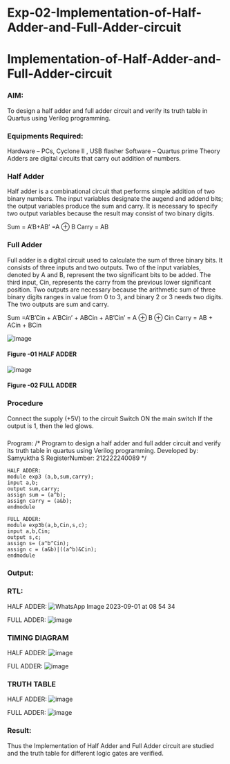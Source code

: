 # Exp-02-Implementation-of-Half-Adder-and-Full-Adder-circuit

# Implementation-of-Half-Adder-and-Full-Adder-circuit
### AIM:
To design a half adder and full adder circuit and verify its truth table in Quartus using Verilog programming.

### Equipments Required:
Hardware – PCs, Cyclone II , USB flasher
Software – Quartus prime
Theory
Adders are digital circuits that carry out addition of numbers.

### Half Adder
Half adder is a combinational circuit that performs simple addition of two binary numbers. The input variables designate the augend and addend bits; the output variables produce the sum and carry. It is necessary to specify two output variables because the result may consist of two binary digits.

Sum = A’B+AB’ =A ⊕ B Carry = AB

### Full Adder
Full adder is a digital circuit used to calculate the sum of three binary bits. It consists of three inputs and two outputs. Two of the input variables, denoted by A and B, represent the two significant bits to be added. The third input, Cin, represents the carry from the previous lower significant position. Two outputs are necessary because the arithmetic sum of three binary digits ranges in value from 0 to 3, and binary 2 or 3 needs two digits. The two outputs are sum and carry.

Sum =A’B’Cin + A’BCin’ + ABCin + AB’Cin’ = A ⊕ B ⊕ Cin Carry = AB + ACin + BCin

 ![image](https://user-images.githubusercontent.com/36288975/163552156-a13e5a56-c638-4110-97d9-8896907c8d25.png)

#### Figure -01 HALF ADDER 


![image](https://user-images.githubusercontent.com/36288975/163552057-b3547877-6d07-45b4-b7e0-bcfebfad9e1d.png)

#### Figure -02 FULL ADDER 

### Procedure

Connect the supply (+5V) to the circuit
Switch ON the main switch
If the output is 1, then the led glows.
### 
Program:
/*
Program to design a half adder and full adder circuit and verify its truth table in quartus using Verilog programming.
Developed by: Samyuktha S
RegisterNumber:  212222240089
*/
```
HALF ADDER:
module exp3 (a,b,sum,carry);
input a,b;
output sum,carry;
assign sum = (a^b);
assign carry = (a&b);
endmodule

FULL ADDER:
module exp3b(a,b,Cin,s,c);
input a,b,Cin;
output s,c;
assign s= (a^b^Cin);
assign c = (a&b)|((a^b)&Cin);
endmodule
```
### Output:
### RTL:
HALF ADDER:
![WhatsApp Image 2023-09-01 at 08 54 34](https://github.com/SamyukthaSreenivasan/Exp-02-Implementation-of-Half-Adder-and-Full-Adder-circuit/assets/119475703/a2513833-ef7e-4341-9ce5-9cfc8affac4f)

FULL ADDER:
![image](https://github.com/SamyukthaSreenivasan/Exp-02-Implementation-of-Half-Adder-and-Full-Adder-circuit/assets/119475703/baa49550-bd95-42f3-ab2c-0fed4ff5123f)


### TIMING DIAGRAM
HALF ADDER:
![image](https://github.com/SamyukthaSreenivasan/Exp-02-Implementation-of-Half-Adder-and-Full-Adder-circuit/assets/119475703/704ef38c-579f-4d06-b901-1d8e1422fe95)

FUL ADDER:
![image](https://github.com/SamyukthaSreenivasan/Exp-02-Implementation-of-Half-Adder-and-Full-Adder-circuit/assets/119475703/47a67d37-1ae2-4b12-b4f1-b9317247da3d)


### TRUTH TABLE 
HALF ADDER:
![image](https://github.com/SamyukthaSreenivasan/Exp-02-Implementation-of-Half-Adder-and-Full-Adder-circuit/assets/119475703/e40f17bc-1020-4067-b374-ef453392af34)

FULL ADDER:
![image](https://github.com/SamyukthaSreenivasan/Exp-02-Implementation-of-Half-Adder-and-Full-Adder-circuit/assets/119475703/1ecaa9c5-f019-49a0-84ac-faa1982e58fb)

### Result:
Thus the Implementation of Half Adder and Full Adder circuit are studied and the truth table for different logic gates are verified.
